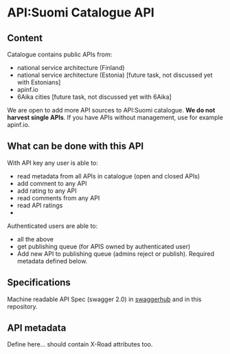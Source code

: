 # API:Suomi Catalogue API

## Content
Catalogue contains public APIs from: 
* national service architecture (Finland)
* national service architecture (Estonia) [future task, not discussed yet with Estonians]
* apinf.io 
* 6Aika cities [future task, not discussed yet with 6Aika]

We are open to add more API sources to API:Suomi catalogue. **We do not harvest single APIs**. If you have APIs without management, use for example apinf.io.  

## What can be done with this API
With API key any user is able to: 
* read metadata from all APIs in catalogue (open and closed APIs)
* add comment to any API
* add rating to any API
* read comments from any API
* read API ratings
* 

Authenticated users are able to:
* all the above
* get publishing queue (for APIS owned by authenticated user)
* Add new API to publishing queue (admins reject or publish). Required metadata defined below. 


## Specifications 
Machine readable API Spec (swagger 2.0) in [swaggerhub](https://swaggerhub.com/api/kyyberi/APISuomi-2.0-catalogue-api/0.1) and in this repository. 

## API metadata
Define here... should contain X-Road attributes too. 
